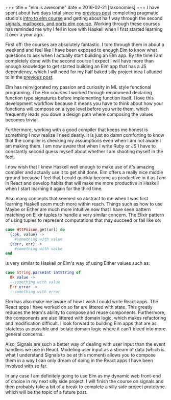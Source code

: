 +++
title = "elm is awesome"
date = 2016-02-21
[taxonomies]
+++
I have spent about two days total since my [previous
post](2016-02-16-first-go-at-elm.html) completing pragmatic studio's [intro to
elm course](https://pragmaticstudio.com/courses/elm) and getting about half way
through the second [signals, mailboxes, and ports elm
course](https://pragmaticstudio.com/courses/elm-signals).  Working through these
courses has reminded me why I fell in love with Haskell when I first started
learning it over a year ago.

First off: the courses are absolutely fantastic.  I tore through them in about
a weekend and feel like I have been exposed to enough Elm to know what
questions to ask when I actually start building an Elm app.  By the time I am
completely done with the second course I expect I will have more than enough
knowledge to get started building an Elm app that has a JS dependency, which I
will need for my half baked silly project idea I alluded to in the [previous
post](2016-02-16-first-go-at-elm.html).

Elm has reinvigorated my passion and curiosity in ML style functional
programing.  The Elm courses I worked through recommend declaring function
type signatures before implementing function itself.  I love this development
workflow because it means you have to think about how your functions will
compose on a type level before you write them, which frequently leads you down
a design path where composing the values becomes trivial.

Furthermore, working with a good compiler that keeps me honest is something I
now realize I need dearly.  It is just so damn comforting to know that the
compiler is checking my assumptions even when I am not aware I am making them.
I am now aware that when I write Ruby or JS I have to constantly second guess
myself about whether I am shooting myself in the foot.

I now wish that I knew Haskell well enough to make use of it's amazing
compiler and actually use it to get shit done.  Elm offers a really nice
middle ground because I feel that I could quickly become as productive in it as
I am in React and develop habits that will make me more productive in Haskell
when I start learning it again for the third time.

Also many concepts that seemed so abstract to me when I was first learning
Haskell seem much more within reach. Things such as how to use Maybe or Either
are much more intuitive now that I have seen pattern matching on Elixir tuples 
to handle a very similar concern.  The Elixir pattern of using tuples to
represent computations that may succeed or fail like so:

```elixir
case HttPoison.get(url) do
  {:ok, value} ->
    #something with value
  {:err, err} ->
    #something with value
end
```

is very similar to Haskell or Elm's way of using Either values such as:

```elm
case String.parseInt intString of
  Ok value ->
  --something with value
  Err error ->
  --something with error
```

Elm has also make me aware of how I wish I could write React apps. The React
apps I have worked on so far are littered with state.  This greatly reduces the
team's ability to compose and reuse components.  Furthermore, the components
are also littered with domain logic, which makes refactoring and modification 
difficult.  I look forward to building Elm apps that are as stateless as
possible and isolate domain logic where it can't bleed into more general
concerns.

Also, Signals are such a better way of dealing with user input than the event
handlers we use in React.  Modeling user input as a stream of data (which is 
what I understand Signals to be at this moment) allows you to compose them in
a way I can only dream of doing in the React apps I have been involved with so
far.

In any case I am definitely going to use Elm as my dynamic web front-end of
choice in my next silly side project.  I will finish the course on signals
and then probably take a bit of a break to complete a silly side project
prototype which will be the topic of a future post.
